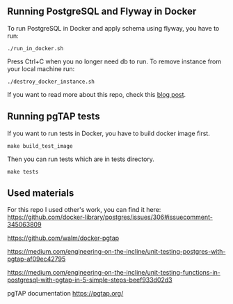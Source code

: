 ## Running PostgreSQL and Flyway in Docker

To run PostgreSQL in Docker and apply schema using flyway, you have to run:
```
./run_in_docker.sh
```

Press Ctrl+C when you no longer need db to run. To remove instance from your local machine run:
```
./destroy_docker_instance.sh
```

If you want to read more about this repo, check this [blog post](https://writeitdifferently.com/postgresql/flyway/2020/03/15/running-postgresql-and-flyway-with-docker-compose.html).

## Running pgTAP tests

If you want to run tests in Docker, you have to build docker image first.
```
make build_test_image
```

Then you can run tests which are in tests directory.
```
make tests
```

## Used materials

For this repo I used other's work, you can find it here:
https://github.com/docker-library/postgres/issues/306#issuecomment-345063809

https://github.com/walm/docker-pgtap

https://medium.com/engineering-on-the-incline/unit-testing-postgres-with-pgtap-af09ec42795

https://medium.com/engineering-on-the-incline/unit-testing-functions-in-postgresql-with-pgtap-in-5-simple-steps-beef933d02d3

pgTAP documentation https://pgtap.org/